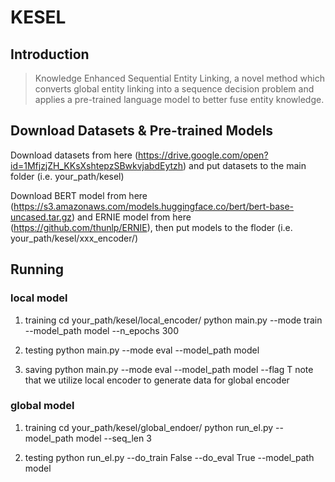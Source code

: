 # KESEL

## Introduction
> Knowledge Enhanced Sequential Entity Linking, a novel method which converts
global entity linking into a sequence decision problem and applies a
pre-trained language model to better fuse entity knowledge.

## Download Datasets & Pre-trained Models
Download datasets from here (https://drive.google.com/open?id=1MfjzjZH_KKsXshtepzSBwkvjabdEytzh) and put datasets to the main folder (i.e. your_path/kesel)

Download BERT model from here (https://s3.amazonaws.com/models.huggingface.co/bert/bert-base-uncased.tar.gz) and ERNIE model from here (https://github.com/thunlp/ERNIE), then put models to the floder (i.e. your_path/kesel/xxx_encoder/)

## Running
### local model
1. training
cd your_path/kesel/local_encoder/
python main.py --mode train --model_path model --n_epochs 300

2. testing
python main.py --mode eval --model_path model

3. saving
python main.py --mode eval --model_path model --flag T
note that we utilize local encoder to generate data for global encoder

### global model
1. training
cd your_path/kesel/global_endoer/
python run_el.py --model_path model --seq_len 3

2. testing
python run_el.py --do_train False --do_eval True --model_path model